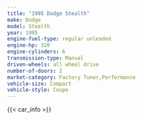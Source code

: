 ```yaml
---
title: "1995 Dodge Stealth"
make: Dodge
model: Stealth
year: 1995
engine-fuel-type: regular unleaded
engine-hp: 320
engine-cylinders: 6
transmission-type: Manual
driven-wheels: all wheel drive
number-of-doors: 2
market-category: Factory Tuner,Performance
vehicle-size: Compact
vehicle-style: Coupe
---
```


{{< car_info >}}
